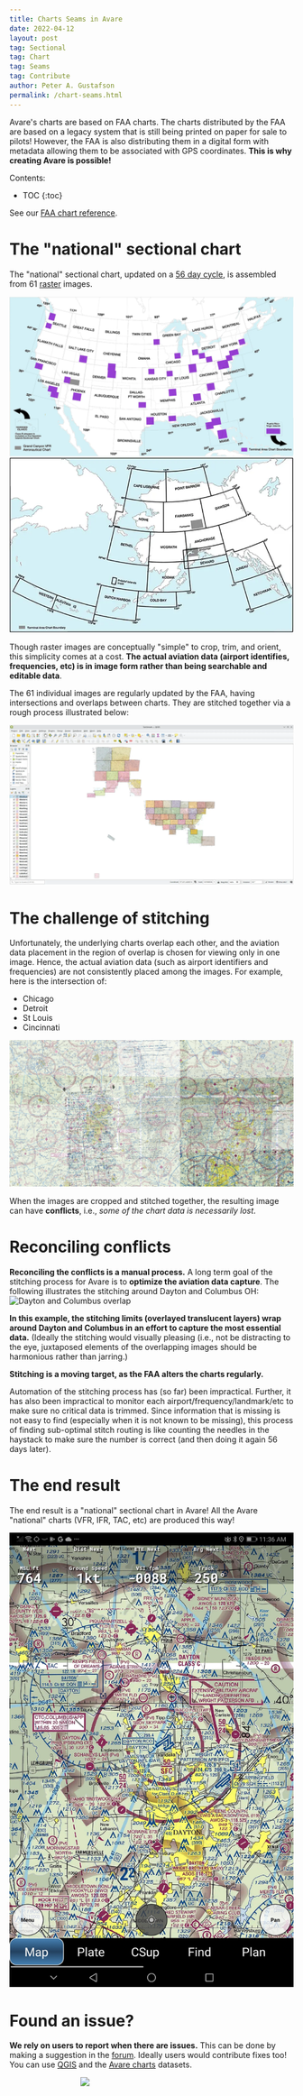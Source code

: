 ```yaml
---
title: Charts Seams in Avare
date: 2022-04-12
layout: post
tag: Sectional
tag: Chart
tag: Seams
tag: Contribute
author: Peter A. Gustafson
permalink: /chart-seams.html
---
```


Avare's charts are based on FAA charts. The charts distributed by the
FAA are based on a legacy system that is still being printed on paper
for sale to pilots! However, the FAA is also distributing them in a
digital form with metadata allowing them to be associated with GPS
coordinates.  **This is why creating Avare is possible!**

Contents:
* TOC
{:toc}

See our [FAA chart reference](/faa-charts-reference.html).

# The "national" sectional chart

The "national" sectional chart, updated on a [56 day
cycle](https://www.aopa.org/news-and-media/all-news/2021/february/17/vfr-charts-to-go-on-56-day-cycle-starting-february-25),
is assembled from 61
[raster](https://en.wikipedia.org/wiki/Raster_graphics) images. 

![FAA Sectional Chart Index US Contiguous](/images/FAA_SectUS_Lrg.webp)
![FAA Sectional Chart Index Alaska       ](/images/FAA_SectAK_Lrg.webp)

Though raster images are conceptually "simple" to crop, trim, and
orient, this simplicity comes at a cost. **The actual aviation data
(airport identifies, frequencies, etc) is in image form rather than
being searchable and editable data**.

The 61 individual images are regularly updated by the FAA, having
intersections and overlaps between charts.  They are stitched together
via a rough process illustrated below:

![QGIS national sectional map](/images/qgis-sectional-nationmap.webp)

# The challenge of stitching

Unfortunately, the underlying charts overlap each other, and the
aviation data placement in the region of overlap is chosen for viewing
only in one image. Hence, the actual aviation data (such as airport
identifiers and frequencies) are not consistently placed among the
images. For example, here is the intersection of:

-   Chicago
-   Detroit
-   St Louis
-   Cincinnati

![4 chart overlap](/images/section-overlaps.webp)


When the images are cropped and stitched together, the resulting image
can have **conflicts**, i.e., *some of the chart data is necessarily
lost*.

# Reconciling conflicts

**Reconciling the conflicts is a manual process.** A long term
goal of the stitching process for Avare is to **optimize the aviation
data capture**. The following illustrates the stitching around Dayton
and Columbus OH: ![Dayton and Columbus
overlap](/images/sectional-overlap-dayton-columnbus.webp)

**In this example, the stitching limits (overlayed translucent layers)
wrap around Dayton and Columbus in an effort to capture the most
essential data.** (Ideally the stitching would visually pleasing (i.e.,
not be distracting to the eye, juxtaposed elements of the overlapping
images should be harmonious rather than jarring.)

**Stitching is a moving target, as the FAA alters the
charts regularly.**

Automation of the stitching process has (so far) been
impractical. Further, it has also been impractical to monitor each
airport/frequency/landmark/etc to make sure no critical data is
trimmed. Since information that is missing is not easy to find
(especially when it is not known to be missing), this process of
finding sub-optimal stitch routing is like counting the needles in the
haystack to make sure the number is correct (and then doing it again
56 days later).

# The end result

The end result is a "national" sectional chart in Avare!  All the
Avare "national" charts (VFR, IFR, TAC, etc) are produced this way!

![Dayton Sectional](/images/Screenshot_20220412_113638_com.ds.avare.jpg)

# Found an issue?

**We rely on users to report when there are issues.**  This can be
done by making a suggestion in the
[forum](https://groups.google.com/forum/#!forum/apps4av-forum).
Ideally users would contribute fixes too! You can use
[QGIS](https://qgis.org/en/site/) and the
[Avare charts](https://github.com/gustafson/avare-charts) datasets.

<style>
.center {
  display: block;
  margin-left: auto;
  margin-right: auto;
  width: 50%;
}
</style>
<img src="https://upload.wikimedia.org/wikipedia/commons/thumb/3/39/Needle_in_a_haystack_%282425404674%29.jpg/640px-Needle_in_a_haystack_%282425404674%29.jpg" style="width: 50%" class="center">


